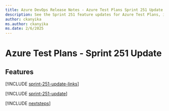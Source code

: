 ```yaml
---
title: Azure DevOps Release Notes - Azure Test Plans Sprint 251 Update
description: See the Sprint 251 feature updates for Azure Test Plans, including next steps.
author: ckanyika
ms.author: ckanyika
ms.date: 2/6/2025
---
```


# Azure Test Plans - Sprint 251 Update

## Features

[!INCLUDE [sprint-251-update-links](../includes/testplans/sprint-251-update-links.md)]

[!INCLUDE [sprint-251-update](../includes/testplans/sprint-251-update.md)]

[!INCLUDE [nextsteps](../includes/nextsteps.md)]